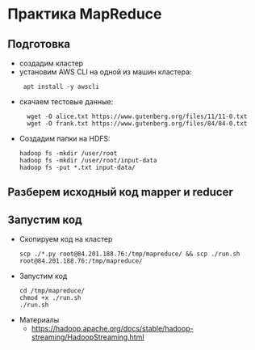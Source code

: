 # Практика MapReduce

## Подготовка

* создадим кластер
* установим AWS CLI на одной из машин кластера:
  ```shell
   apt install -y awscli
  ```
* скачаем тестовые данные:
  ```shell
    wget -O alice.txt https://www.gutenberg.org/files/11/11-0.txt
    wget -O frank.txt https://www.gutenberg.org/files/84/84-0.txt
  ```
* Создадим папки на HDFS:
  ```shell
  hadoop fs -mkdir /user/root
  hadoop fs -mkdir /user/root/input-data
  hadoop fs -put *.txt input-data/
  ```  
## Разберем исходный код mapper и reducer
## Запустим код
* Скопируем код на кластер
  ```shell
  scp ./*.py root@84.201.188.76:/tmp/mapreduce/ && scp ./run.sh root@84.201.188.76:/tmp/mapreduce/
  ```
* Запустим код
  ```shell
  cd /tmp/mapreduce/
  chmod +x ./run.sh
  ./run.sh 
  ```
* Материалы
  * https://hadoop.apache.org/docs/stable/hadoop-streaming/HadoopStreaming.html

